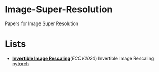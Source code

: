 # Image-Super-Resolution
Papers for Image Super Resolution

# Lists
- [**Invertible Image Rescaling**](https://arxiv.org/abs/2005.05650)(*ECCV2020*) Invertible Image Rescaling [pytorch](https://github.com/pkuxmq/Invertible-Image-Rescaling)
